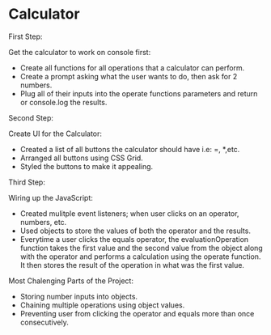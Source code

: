 # Calculator

First Step: 

  Get the calculator to work on console first:
   - Create all functions for all operations that a calculator can perform.
   - Create a prompt asking what the user wants to do, then ask for 2 numbers.
   - Plug all of their inputs into the operate functions parameters and return or console.log the results.

Second Step:

  Create UI for the Calculator:
   - Created a list of all buttons the calculator should have i.e: =, *,etc.
   - Arranged all buttons using CSS Grid.
   - Styled the buttons to make it appealing.


Third Step:

  Wiring up the JavaScript:
   - Created mulitple event listeners; when user clicks on an operator, numbers, etc.
   - Used objects to store the values of both the operator and the results.
   - Everytime a user clicks the equals operator, the evaluationOperation function takes the first value and the second value from the object along with the operator and performs a calculation using the operate function. It then stores the result of the operation in what was the first value.


Most Chalenging Parts of the Project:
   - Storing number inputs into objects.
   - Chaining multiple operations using object values.
   - Preventing user from clicking the operator and equals more than once consecutively.